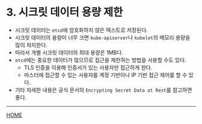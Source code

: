 # 3. 시크릿 데이터 용량 제한

- 시크릿 데이터는 `etcd`에 암호화하지 않은 텍스트로 저장된다.
- 시크릿 데이터의 용량이 너무 크면 `kube-apiserver`나 `kubelet`의 메모리 용량을 많이 차지한다.
- 따라서 개별 시크릿 데이터의 최대 용량은 1MB다.
- `etcd`에는 중요한 데이터가 많으므로 접근을 제한하는 방법을 사용할 수도 있다.
    - TLS 인증을 이용해 인증서가 있는 사용자만 접근하게 한다.
    - 마스터에 접근할 수 있는 사용자를 계정 기반이나 IP 기반 접근 제어를 할 수 있다.
- 기타 자세한 내용은 공식 문서의 `Encrypting Secret Data at Rest`를 참고하면 좋다.

-----
[HOME](./index.md)

